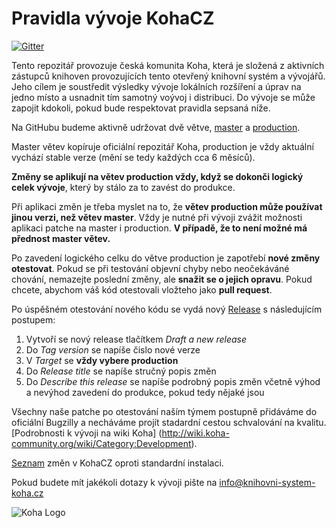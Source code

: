 Pravidla vývoje KohaCZ
=
[![Gitter](https://badges.gitter.im/open-source-knihovna/KohaCZ.svg)](https://gitter.im/open-source-knihovna/KohaCZ?utm_source=badge&utm_medium=badge&utm_campaign=pr-badge&utm_content=badge)

Tento repozitář provozuje česká komunita Koha, která je složená z aktivních zástupců knihoven provozujících tento otevřený knihovní systém a vývojářů. Jeho cílem je soustředit výsledky vývoje lokálních rozšíření a úprav na jedno místo a usnadnit tím samotný voývoj i distribuci.
Do vývoje se může zapojit kdokoli, pokud bude respektovat pravidla sepsaná níže.

Na GitHubu budeme aktivně udržovat dvě větve, [master](https://github.com/open-source-knihovna/KohaCZ/tree/master) a [production](https://github.com/open-source-knihovna/KohaCZ/tree/production).

Master větev kopíruje oficiální repozitář Koha, production je vždy aktuální vychází stable verze (mění se tedy každých cca 6 měsíců).

**Změny se aplikují na větev production vždy, když se dokonči logický celek vývoje**, který by stálo za to zavést do produkce. 

Při aplikaci změn je třeba myslet na to, že **větev production může používat jinou verzi, než větev master**. Vždy je nutné při vývoji zvážit možnosti aplikaci patche na master i production. **V případě, že to není možné má přednost master větev.**

Po zavedení logického celku do větve production je zapotřebí **nové změny otestovat**. Pokud se při testování objevní chyby nebo neočekáváné chování, nemazejte poslední změny, ale **snažit se o jejich opravu**. Pokud chcete, abychom váš kód otestovali vložteho jako **pull request**.

Po úspěšném otestování nového kódu se vydá nový [Release](https://github.com/open-source-knihovna/KohaCZ/releases) s následujícím postupem:

1. Vytvoří se nový release tlačítkem *Draft a new release*
2. Do *Tag version* se napíše čislo nové verze
3. V *Target* se **vždy vybere production**
4. Do *Release title* se napíše stručný popis změn
5. Do *Describe this release* se napíše podrobný popis změn včetně výhod a nevýhod zavedení do produkce, pokud tedy nějaké jsou

Všechny naše patche po otestování naším týmem postupně přidáváme do oficiální Bugzilly a necháváme projít stadardní cestou schvalování na kvalitu. [Podrobnosti k vývoji na wiki Koha] (http://wiki.koha-community.org/wiki/Category:Development).

[Seznam](https://github.com/open-source-knihovna/KohaCZ/wiki/Zm%C4%9Bny-v-KohaCZ-oproti-standardn%C3%AD-instalaci) změn v KohaCZ oproti standardní instalaci.

Pokud budete mít jakékoli dotazy k vývoji pište na info@knihovni-system-koha.cz 

![Koha Logo](https://wiki.koha-community.org/w/images/KohaILS.png)
